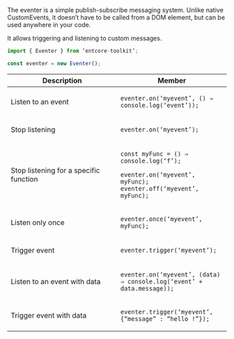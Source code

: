 The eventer is a simple publish-subscribe messaging system. Unlike native CustomEvents, it doesn’t have to be called from a DOM element, but can be used anywhere in your code.

It allows triggering and listening to custom messages.

``` typescript
import { Eventer } from ‘entcore-toolkit’;

const eventer = new Eventer();
```

<table>
<colgroup>
<col width="50%" />
<col width="50%" />
</colgroup>
<thead>
<tr class="header">
<th>Description</th>
<th>Member</th>
</tr>
</thead>
<tbody>
<tr class="odd">
<td><p>Listen to an event</p></td>
<td><p><code>eventer.on(‘myevent’, () ⇒ console.log(‘event’));</code></p></td>
</tr>
<tr class="even">
<td><p>Stop listening</p></td>
<td><p><code>eventer.on(‘myevent’);</code></p></td>
</tr>
<tr class="odd">
<td><p>Stop listening for a specific function</p></td>
<td><p><code>const myFunc = () ⇒ console.log(‘f’);</code></p>
<p><code>eventer.on(‘myevent’, myFunc);</code> <code>eventer.off(‘myevent’, myFunc);</code></p></td>
</tr>
<tr class="even">
<td><p>Listen only once</p></td>
<td><p><code>eventer.once(‘myevent’, myFunc);</code></p></td>
</tr>
<tr class="odd">
<td><p>Trigger event</p></td>
<td><p><code>eventer.trigger(‘myevent’);</code></p></td>
</tr>
<tr class="even">
<td><p>Listen to an event with data</p></td>
<td><p><code>eventer.on(‘myevent’, (data) ⇒ console.log(‘event’ + data.message));</code></p></td>
</tr>
<tr class="odd">
<td><p>Trigger event with data</p></td>
<td><p><code>eventer.trigger(‘myevent’, {“message” : “hello !”});</code></p></td>
</tr>
</tbody>
</table>


